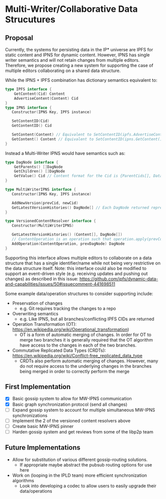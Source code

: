 # Multi-Writer/Collaborative Data Strucutures

## Proposal

Currently, the systems for persisting data in the IP* universe are IPFS for static content and IPNS for dynamic content. However, IPNS has single writer semantics and will not retain changes from multiple editors. Therefore, we propose creating a new system for supporting the case of multiple editors collaborating on a shared data structure.

While the IPNS + IPFS combination has dictionary semantics equivalent to:

```go
type IPFS interface {
    GetContent(Cid) Content
    AdvertiseContent(Content) Cid
}
type IPNS interface {
   Constructor(IPNS Key, IPFS instance)

   SetContentID(Cid)
   GetContentID() Cid

   SetContent(Content) // Equivalent to SetContentID(ipfs.AdvertiseContent(Content))
   GetContent() Content // Equivalent to SetContentID(ipns.GetContent())
}
```

Instead a Multi-Writer IPNS would have semantics such as:

```go
type DagNode interface {
    GetParents() []DagNode
    GetChildren() []DagNode
    GetValue() Cid // Content format for the Cid is {ParentCids[], DataCid}
}

type MultiWriterIPNS interface {
   Constructor(IPNS Key, IPFS instance)

   AddNewVersion(prevCid, newCid)
   GetLatestVersionHistories() DagNode[] // Each DagNode returned represents one possible version of the data and the history leading up to it
}

type VersionedContentResolver interface {
   Constructor(MultiWriterIPNS)

   GetLatestVersionHistories() (Content[], DagNode[])
   // ContentOperation is an operation such that operation.apply(prevContent) returns newContent
   AddOperation(ContentOperation, prevDagNode) DagNode
}
```

Supporting this interface allows multiple editors to collaborate on a data structure that has a single identifier/name while not being very restrictive on the data structure itself. Note: this interface could also be modified to support an event-driven style (e.g. receiving updates and pushing out changes) as described in this issue: <https://github.com/ipfs/dynamic-data-and-capabilities/issues/50#issuecomment-441698511>

Some example data/operation structures to consider supporting include:

* Preservation of changes
  * e.g. Git requires tracking the changes to a repo
* Overwriting semantics
  * e.g. Like IPNS, but all branches/conflicting IPFS CIDs are returned
* Operation Transformation (OT): <https://en.wikipedia.org/wiki/Operational_transformation>)
  * OT is a form of automatic merging of changes. In order for OT to merge two branches it is generally required that the OT algorithm have access to the changes in each of the two branches.
* Commutative Replicated Data Types (CRDTs): <https://en.wikipedia.org/wiki/Conflict-free_replicated_data_type>
  * CRDTs also perform automatic merging of changes. However, many do not require access to the underlying changes in the branches being merged in order to correctly perform the merge

## First Implementation

* [x] Basic gossip system to allow for MW-IPNS communication
* [x] Basic graph synchronization protocol (send all changes)
* [ ] Expand gossip system to account for multiple simultaneous MW-IPNS synchronizations
* [ ] Implement the 2 of the versioned content resolvers above
* [ ] Create basic MW-IPNS pinner
* [ ] Harden gossip system and get reviews from some of the libp2p team

## Future Implementations

* Allow for substitution of various different gossip-routing solutions.
  * If appropriate maybe abstract the pubsub routing options for use here
* Work on (looping in the IPLD team) more efficient synchronization algorithms
  * Look into developing a codec to allow users to easily upgrade their data/operations